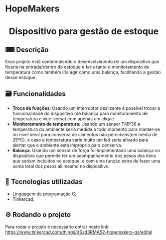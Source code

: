 # HopeMakers

<h1 align="center"> Dispositivo para gestão de estoque </h1>


## ⌨ Descrição  

Esse projeto está comtemplando o desenvolvimento de um dispositivo que ficaria na entrada/dentro do estoque e faria tanto o monitoramento de temperatura como também iria agir como uma balança, facilitando a gestão desse estoque.

## 🗃 Funcionalidades
* <b>Troca de funções</b>: Usando um interruptor deslizante é possível trocar a funcionalidade do dispositivo (de balança para monitoramento de temperatura e vice-versa) com apenas um clique.
* <b>Monitoramento de temperatura</b>: Usando um sensor TMP36 a temperatura do ambiente seria medida a todo momento para manter-se no nível ideal para conserva de alimentos não perecíveis(em média de 25ºC), e caso a temperatura varie muito um led seria ativado para alertar que o ambiente está impróprio para conserva.
* <b>Balança</b>: Usando um sensor de força foi implementado uma balança no dispositivo que permite ter um acompanhamento dos pesos dos itens que seriam incluidos no estoque, e com uma função extra de fazer uma soma total dos pesos ali mesmo no dispositivo.

 ## 🔗 Tecnologias utilizadas
 * Linguagem de programação C;
 * Tinkercad;

 ## ⚙ Rodando o projeto 
 Para rodar o projeto é necessário entrar neste link:
 https://www.tinkercad.com/things/irSsd3RMA52-hopemakers-gs/editel
